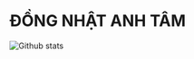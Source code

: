 # ĐỒNG NHẬT ANH TÂM
![Github stats](https://github-readme-stats.vercel.app/api?username=dongnhatanhtam01)
